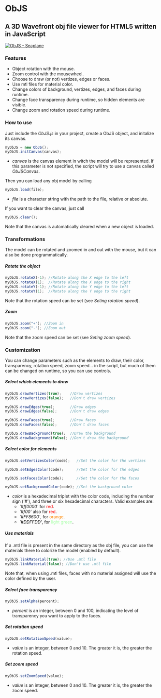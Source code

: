 ObJS
====

## A 3D Wavefront obj file viewer for HTML5 written in JavaScript ###

<a href="http://imgur.com/MIfKkHG"><img src="http://i.imgur.com/MIfKkHG.png" title="ObJS - Seaplane" /></a>



### Features ###

* Object rotation with the mouse.
* Zoom control with the mousewheel.
* Choose to draw (or not) vertizes, edges or faces.
* Use mtl files for material color.
* Change colors of background, vertizes, edges, and faces during runtime.
* Change face transparency during runtime, so hidden elements are visible.
* Change zoom and rotation speed during runtime.



### How to use ###

Just include the *ObJS.js* in your project, create a ObJS object, and initalize its canvas.
```javascript
myObJS = new ObJS();
myObJS.initCanvas(canvas);
```
* *canvas* is the canvas element in witch the model will be represented. If this parameter is not specified, the script will try to use a canvas called *ObJSCanvas*.

Then you can load any obj model by calling
```javascript
myObJS.load(file);
```
* *file* is a character string with the path to the file, relative or absolute.


If you want to clear the canvas, just call
```javascript
myObJS.clear();
```
Note that the canvas is automatically cleared when a new object is loaded.



### Transformations ###

The model can be rotated and zoomed in and out with the mouse, but it can also be done programmatically.

##### Rotate the object #####
```javascript
myObJS.rotateX(-1); //Rotate along the X edge to the left
myObJS.rotateX(1);  //Rotate along the X edge to the right
myObJS.rotateY(-1); //Rotate along the Y edge to the left
myObJS.rotateY(1);  //Rotate along the Y edge to the right
```
Note that the rotation speed can be set (see *Seting rotation speed*).

##### Zoom #####
```javascript
myObJS.zoom("+"); //Zoom in
myObJS.zoom("-"); //Zoom out
```
Note that the zoom speed can be set (see *Seting zoom speed*).



### Customization ###

You can change parameters such as the elements to draw, their color, transparency, rotation speed, zoom speed... in the script, but much of them can be changed on runtime, so you can use controls.

##### Select which elements to draw #####
```javascript
myObJS.drawVertizes(true);    //Draw vertizes
myObJS.drawVertizes(false);   //Don't draw vertizes

myObJS.drawEdges(true);       //Draw edges
myObJS.drawEdges(false);      //Don't draw edges

myObJS.drawFaces(true);       //Draw faces
myObJS.drawFaces(false);      //Don't draw faces

myObJS.drawBackground(true);  //Draw the background
myObJS.drawBackground(false); //Don't draw the background
```

##### Select color for elements #####
```javascript
myObJS.setVertizesColor(code);   //Set the color for the vertizes

myObJS.setEdgesColor(code);      //Set the color for the edges

myObJS.setFacesColor(code);      //Set the color for the faces

myObJS.setBackgroundColor(code); //Set the background color
```
* *color* is a hexadecimal triplet with the color code, including the number sign ('#'), and three or six hexadecimal characters. Valid examples are:
	- *'#ff0000'*  for <span style="color:#ff0000">red</span>.
	- *'#f00'* also for <span style="color:#ff0000">red</span>.
	- *'#FF8600'*, for <span style="color:#FF8600">orange</span>.
	- *'#DDFFDD'*, for <span style="color:#AAFFAA">light green</span>.

##### Use materials #####

If a .mtl file is present in the same directory as the obj file, you can use the materials there to colorize the model (enabled by default). 
```javascript
myObJS.linkMaterial(true); //Use .mtl file
myObJS.linkMaterial(false); //Don't use .mtl file
```
Note that, when using .mtl files, faces with no material assigned will use the color defined by the user.

##### Select face transparency #####
```javascript
myObJS.setAlpha(percent);
```
* *percent* is an integer, between 0 and 100, indicating the level of transparency you want to apply to the faces.

##### Set rotation speed #####
```javascript
myObJS.setRotationSpeed(value);
```
* *value* is an integer, between 0 and 10. The greater it is, the greater the rotation speed.

##### Set zoom speed #####
```javascript
myObJS.setZoomSpeed(value);
```
* *value* is an integer, between 0 and 10. The greater it is, the greater the zoom speed.